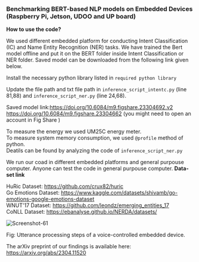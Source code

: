 ### Benchmarking BERT-based NLP models on Embedded Devices (Raspberry Pi, Jetson, UDOO and UP board)

**How to use the code?**  


We used different embedded platform for conducting Intent Classification (IC) and Name Entity Recognition (NER) tasks.
We have trained the Bert model offline and put it on the BERT folder inside Intent Classification or NER folder. Saved model can be downloaded from the following link given below.  

Install the necessary python library listed in `required python library`  

Update the file path and txt file path in `inference_script_intentc.py` (line 81,88) and `inference_script_ner.py` (line 24,68).

Saved model link:https://doi.org/10.6084/m9.figshare.23304692.v2  https://doi.org/10.6084/m9.figshare.23304662 (you might need to open an account in Fig Share )

To measure the energy we used UM25C energy meter.     
To measure system memory consumption, we used `@profile` method of python.   
Deatils can be found by analyzing the code of `inference_script_ner.py`      

We run our coad in different embedded platforms and general purpouse computer. Anyone can test the code in general purpouse computer.
**Data-set link**   


HuRic Dataset: https://github.com/crux82/huric      
Go Emotions Dataset: https://www.kaggle.com/datasets/shivamb/go-emotions-google-emotions-dataset        
WNUT'17 Dataset: https://github.com/leondz/emerging_entities_17         
CoNLL Dataset: https://ebanalyse.github.io/NERDA/datasets/     

![Screenshot-61](https://github.com/CPS2RL/NLP-on-Embedded-Devices/assets/71979845/2690e3a1-27af-4b9f-8523-6ec05df8df8a)

Fig: Utterance processing steps of a voice-controlled embedded device.

The arXiv preprint of our findings is available here: https://arxiv.org/abs/2304.11520      

